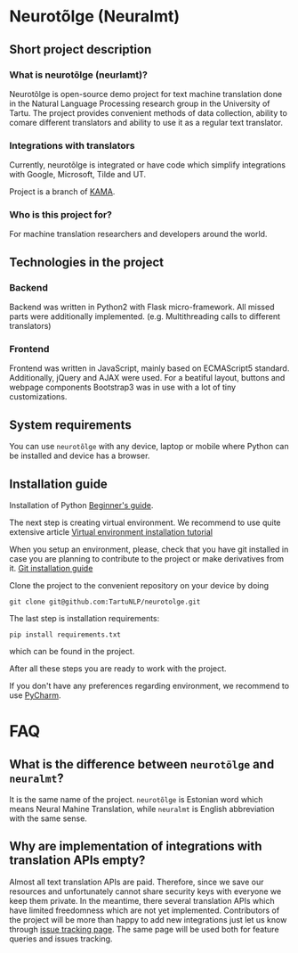# Neurotõlge (Neuralmt)

## Short project description

### What is neurotõlge (neurlamt)?

Neurotõlge is open-source demo project for text machine translation done in the Natural Language Processing research group in the University of Tartu. The project provides convenient methods of data collection, ability to comare different translators and ability to use it as a regular text translator.


### Integrations with translators

Currently, neurotõlge is integrated or have code which simplify integrations with Google, Microsoft, Tilde and UT.

Project is a branch of [KAMA](https://github.com/fishel/kama).


### Who is this project for?

For machine translation researchers and developers around the world. 


## Technologies in the project

### Backend

Backend was written in Python2 with Flask micro-framework. All missed parts were additionally implemented. (e.g. Multithreading calls to different translators)

### Frontend

Frontend was written in JavaScript, mainly based on ECMAScript5 standard. Additionally, jQuery and AJAX were used. For a beatiful layout, buttons and webpage components Bootstrap3 was in use with a lot of tiny customizations.


## System requirements

You can use `neurotõlge` with any device, laptop or mobile where Python can be installed and device has a browser.

## Installation guide

Installation of Python [Beginner's guide](https://wiki.python.org/moin/BeginnersGuide/Download).

The next step is creating virtual environment. We recommend to use quite extensive article [Virtual environment installation tutorial](http://python-guide-pt-br.readthedocs.io/en/latest/dev/virtualenvs/)

When you setup an environment, please, check that you have git installed in case you are planning to contribute to the project or make derivatives from it. [Git installation guide](https://git-scm.com/book/en/v2/Getting-Started-Installing-Git)

Clone the project to the convenient repository on your device by doing

```
git clone git@github.com:TartuNLP/neurotolge.git
```

The last step is installation requirements:

```
pip install requirements.txt
```

which can be found in the project.

After all these steps you are ready to work with the project.

If you don't have any preferences regarding environment, we recommend to use [PyCharm](https://www.jetbrains.com/pycharm/download/#section=windows).


# FAQ

## What is the difference between `neurotõlge` and `neuralmt`?

It is the same name of the project. `neurotõlge` is Estonian word which means Neural Mahine Translation, while `neuralmt` is English abbreviation with the same sense.


## Why are implementation of integrations with translation APIs empty?

Almost all text translation APIs are paid. Therefore, since we save our resources and unfortunately cannot share security keys with everyone we keep them private. In the meantime, there several translation APIs which have limited freedomness which are not yet implemented. Contributors of the project will be more than happy to add new integrations just let us know through [issue tracking page](https://github.com/TartuNLP/neurotolge/issues). The same page will be used both for feature queries and issues tracking.
